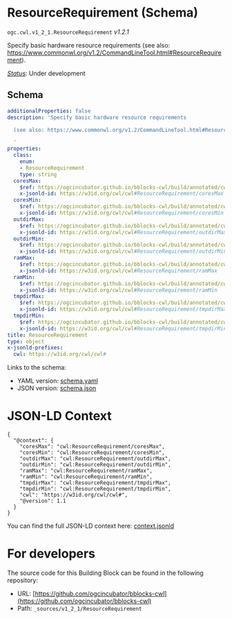 
# ResourceRequirement (Schema)

`ogc.cwl.v1_2_1.ResourceRequirement` *v1.2.1*

Specify basic hardware resource requirements
(see also: https://www.commonwl.org/v1.2/CommandLineTool.html#ResourceRequirement).


[*Status*](http://www.opengis.net/def/status): Under development

## Schema

```yaml
additionalProperties: false
description: 'Specify basic hardware resource requirements

  (see also: https://www.commonwl.org/v1.2/CommandLineTool.html#ResourceRequirement).

  '
properties:
  class:
    enum:
    - ResourceRequirement
    type: string
  coresMax:
    $ref: https://ogcincubator.github.io/bblocks-cwl/build/annotated/cwl/v1_2_1/ResourceCoresMaximum/schema.yaml
    x-jsonld-id: https://w3id.org/cwl/cwl#ResourceRequirement/coresMax
  coresMin:
    $ref: https://ogcincubator.github.io/bblocks-cwl/build/annotated/cwl/v1_2_1/ResourceCoresMinimum/schema.yaml
    x-jsonld-id: https://w3id.org/cwl/cwl#ResourceRequirement/coresMin
  outdirMax:
    $ref: https://ogcincubator.github.io/bblocks-cwl/build/annotated/cwl/v1_2_1/ResourceOutDirMaximum/schema.yaml
    x-jsonld-id: https://w3id.org/cwl/cwl#ResourceRequirement/outdirMax
  outdirMin:
    $ref: https://ogcincubator.github.io/bblocks-cwl/build/annotated/cwl/v1_2_1/ResourceOutDirMinimum/schema.yaml
    x-jsonld-id: https://w3id.org/cwl/cwl#ResourceRequirement/outdirMin
  ramMax:
    $ref: https://ogcincubator.github.io/bblocks-cwl/build/annotated/cwl/v1_2_1/ResourceRAMMaximum/schema.yaml
    x-jsonld-id: https://w3id.org/cwl/cwl#ResourceRequirement/ramMax
  ramMin:
    $ref: https://ogcincubator.github.io/bblocks-cwl/build/annotated/cwl/v1_2_1/ResourceRAMMinimum/schema.yaml
    x-jsonld-id: https://w3id.org/cwl/cwl#ResourceRequirement/ramMin
  tmpdirMax:
    $ref: https://ogcincubator.github.io/bblocks-cwl/build/annotated/cwl/v1_2_1/ResourceTmpDirMaximum/schema.yaml
    x-jsonld-id: https://w3id.org/cwl/cwl#ResourceRequirement/tmpdirMax
  tmpdirMin:
    $ref: https://ogcincubator.github.io/bblocks-cwl/build/annotated/cwl/v1_2_1/ResourceTmpDirMinimum/schema.yaml
    x-jsonld-id: https://w3id.org/cwl/cwl#ResourceRequirement/tmpdirMin
title: ResourceRequirement
type: object
x-jsonld-prefixes:
  cwl: https://w3id.org/cwl/cwl#

```

Links to the schema:

* YAML version: [schema.yaml](https://ogcincubator.github.io/bblocks-cwl/build/annotated/cwl/v1_2_1/ResourceRequirement/schema.json)
* JSON version: [schema.json](https://ogcincubator.github.io/bblocks-cwl/build/annotated/cwl/v1_2_1/ResourceRequirement/schema.yaml)


# JSON-LD Context

```jsonld
{
  "@context": {
    "coresMax": "cwl:ResourceRequirement/coresMax",
    "coresMin": "cwl:ResourceRequirement/coresMin",
    "outdirMax": "cwl:ResourceRequirement/outdirMax",
    "outdirMin": "cwl:ResourceRequirement/outdirMin",
    "ramMax": "cwl:ResourceRequirement/ramMax",
    "ramMin": "cwl:ResourceRequirement/ramMin",
    "tmpdirMax": "cwl:ResourceRequirement/tmpdirMax",
    "tmpdirMin": "cwl:ResourceRequirement/tmpdirMin",
    "cwl": "https://w3id.org/cwl/cwl#",
    "@version": 1.1
  }
}
```

You can find the full JSON-LD context here:
[context.jsonld](https://ogcincubator.github.io/bblocks-cwl/build/annotated/cwl/v1_2_1/ResourceRequirement/context.jsonld)


# For developers

The source code for this Building Block can be found in the following repository:

* URL: [https://github.com/ogcincubator/bblocks-cwl](https://github.com/ogcincubator/bblocks-cwl)
* Path: `_sources/v1_2_1/ResourceRequirement`

